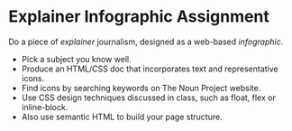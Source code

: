 # Explainer Infographic Assignment

Do a piece of _explainer_ journalism, designed as a web-based _infographic_.

- Pick a subject you know well.
- Produce an HTML/CSS doc that incorporates text and representative icons.
- Find icons by searching keywords on The Noun Project website.
- Use CSS design techniques discussed in class, such as float, flex or inline-block.
- Also use semantic HTML to build your page structure.
